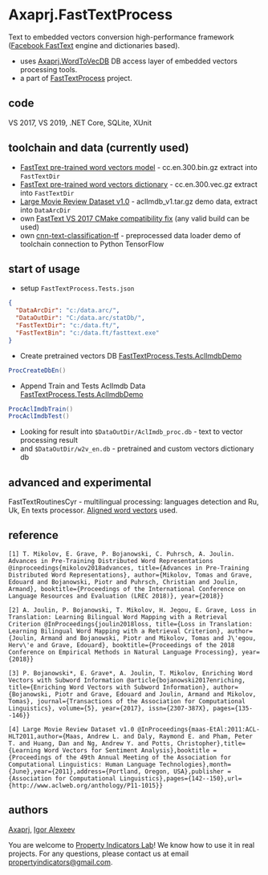 # Axaprj.FastTextProcess
Text to embedded vectors conversion high-performance framework ([Facebook FastText](https://fasttext.cc) engine and dictionaries based).
- uses [Axaprj.WordToVecDB](https://github.com/Axaprj/FastTextProcess/tree/master/Axaprj.WordToVecDB) DB access layer of embedded vectors processing tools. 
- a part of [FastTextProcess](https://github.com/Axaprj/FastTextProcess) project.
 
## code
VS 2017, VS 2019, .NET Core, SQLite, XUnit

## toolchain and data (currently used)
- [FastText pre-trained word vectors model](https://s3-us-west-1.amazonaws.com/fasttext-vectors/cc.en.300.bin.gz) - cc.en.300.bin.gz extract into `FastTextDir`
- [FastText pre-trained word vectors dictionary](https://s3-us-west-1.amazonaws.com/fasttext-vectors/cc.en.300.vec.gz) - cc.en.300.vec.gz extract into `FastTextDir`
- [Large Movie Review Dataset v1.0](https://ai.stanford.edu/~amaas/data/sentiment/) - aclImdb_v1.tar.gz demo data, extract into `DataArcDir`
- own [FastText VS 2017 CMake compatibility fix](https://github.com/Axaprj/fastText) (any valid build can be used)
- own [cnn-text-classification-tf](https://github.com/Axaprj/cnn-text-classification-tf/blob/master/vocab_process_ft.3.py) - preprocessed data loader demo of toolchain connection to Python TensorFlow

## start of usage 
- setup `FastTextProcess.Tests.json`
```json
{
  "DataArcDir": "c:/data.arc/",
  "DataOutDir": "C:/data.arc/statDb/",
  "FastTextDir": "c:/data.ft/",
  "FastTextBin": "c:/data.ft/fasttext.exe"
}
```
- Create pretrained vectors DB [FastTextProcess.Tests.AclImdbDemo](https://github.com/Axaprj/FastTextProcess/blob/master/Tests/FastTextProcess.Tests/AclImdbDemo.cs)
```c#
ProcCreateDbEn()
```
- Append Train and Tests  AclImdb Data [FastTextProcess.Tests.AclImdbDemo](https://github.com/Axaprj/FastTextProcess/blob/master/Tests/FastTextProcess.Tests/AclImdbDemo.cs)
```c#
ProcAclImdbTrain()
ProcAclImdbTest()
```
- Looking for result into `$DataOutDir/AclImdb_proc.db` - text to vector processing result
- and `$DataOutDir/w2v_en.db` - pretrained and custom vectors dictionary db

## advanced and experimental
FastTextRoutinesCyr - multilingual processing: languages detection and Ru, Uk, En texts processor. 
[Aligned word vectors](https://fasttext.cc/docs/en/aligned-vectors.html) used.

## reference 
```
[1] T. Mikolov, E. Grave, P. Bojanowski, C. Puhrsch, A. Joulin. Advances in Pre-Training Distributed Word Representations @inproceedings{mikolov2018advances, title={Advances in Pre-Training Distributed Word Representations}, author={Mikolov, Tomas and Grave, Edouard and Bojanowski, Piotr and Puhrsch, Christian and Joulin, Armand}, booktitle={Proceedings of the International Conference on Language Resources and Evaluation (LREC 2018)}, year={2018}}
```
```
[2] A. Joulin, P. Bojanowski, T. Mikolov, H. Jegou, E. Grave, Loss in Translation: Learning Bilingual Word Mapping with a Retrieval Criterion @InProceedings{joulin2018loss, title={Loss in Translation: Learning Bilingual Word Mapping with a Retrieval Criterion}, author={Joulin, Armand and Bojanowski, Piotr and Mikolov, Tomas and J\'egou, Herv\'e and Grave, Edouard}, booktitle={Proceedings of the 2018 Conference on Empirical Methods in Natural Language Processing}, year={2018}}
```
```
[3] P. Bojanowski*, E. Grave*, A. Joulin, T. Mikolov, Enriching Word Vectors with Subword Information @article{bojanowski2017enriching, title={Enriching Word Vectors with Subword Information}, author={Bojanowski, Piotr and Grave, Edouard and Joulin, Armand and Mikolov, Tomas}, journal={Transactions of the Association for Computational Linguistics}, volume={5}, year={2017}, issn={2307-387X}, pages={135--146}}
```
```
[4] Large Movie Review Dataset v1.0 @InProceedings{maas-EtAl:2011:ACL-HLT2011,author={Maas, Andrew L. and Daly, Raymond E. and Pham, Peter T. and Huang, Dan and Ng, Andrew Y. and Potts, Christopher},title={Learning Word Vectors for Sentiment Analysis},booktitle = {Proceedings of the 49th Annual Meeting of the Association for Computational Linguistics: Human Language Technologies},month={June},year={2011},address={Portland, Oregon, USA},publisher ={Association for Computational Linguistics},pages={142--150},url={http://www.aclweb.org/anthology/P11-1015}}
```

## authors
[Axaprj](https://github.com/Axaprj), [Igor Alexeev](mailto:axaprj2000@yahoo.com) 

You are welcome to [Property Indicators Lab](https://propertyindicators.github.io/)! 
We know how to use it in real projects.
For any questions, please contact us at email propertyindicators@gmail.com.
